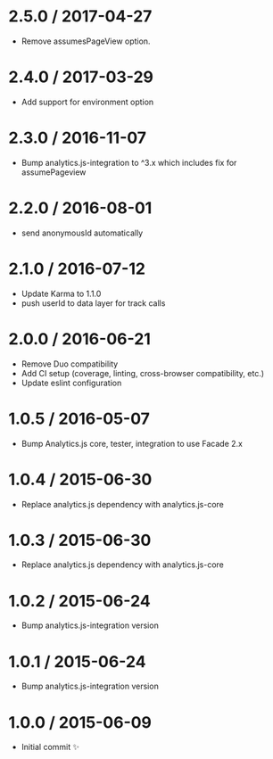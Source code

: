 2.5.0 / 2017-04-27
==================

  * Remove assumesPageView option.

2.4.0 / 2017-03-29
==================

  * Add support for environment option

2.3.0 / 2016-11-07
==================

  * Bump analytics.js-integration to ^3.x which includes fix for assumePageview 

2.2.0 / 2016-08-01
==================

  * send anonymousId automatically

2.1.0 / 2016-07-12
==================

  * Update Karma to 1.1.0
  * push userId to data layer for track calls

2.0.0 / 2016-06-21
==================

  * Remove Duo compatibility
  * Add CI setup (coverage, linting, cross-browser compatibility, etc.)
  * Update eslint configuration

1.0.5 / 2016-05-07
==================

  * Bump Analytics.js core, tester, integration to use Facade 2.x

1.0.4 / 2015-06-30
==================

  * Replace analytics.js dependency with analytics.js-core

1.0.3 / 2015-06-30
==================

  * Replace analytics.js dependency with analytics.js-core

1.0.2 / 2015-06-24
==================

  * Bump analytics.js-integration version

1.0.1 / 2015-06-24
==================

  * Bump analytics.js-integration version

1.0.0 / 2015-06-09
==================

  * Initial commit :sparkles:

